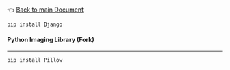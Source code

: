 👈 [Back to main Document](../index.md)

`pip install Django`

#### Python Imaging Library (Fork)
---- 
`pip install Pillow`